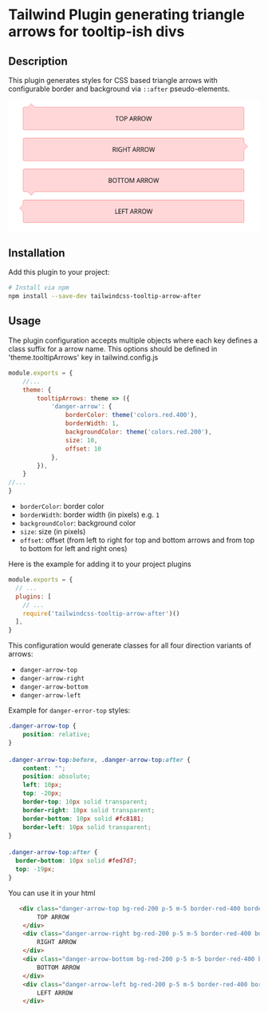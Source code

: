 # Tailwind Plugin generating triangle arrows for tooltip-ish divs

## Description

This plugin generates styles for CSS based triangle arrows with configurable border and background via `::after` pseudo-elements.

![example](./img/arrows-example.png)

## Installation

Add this plugin to your project:

```bash
# Install via npm
npm install --save-dev tailwindcss-tooltip-arrow-after
```

## Usage

The plugin configuration accepts multiple objects where each key defines a class suffix for a arrow name. This options 
should be defined in 'theme.tooltipArrows' key in tailwind.config.js

```js
module.exports = {
    //...    
    theme: {
        tooltipArrows: theme => ({
            'danger-arrow': {
                borderColor: theme('colors.red.400'),
                borderWidth: 1,
                backgroundColor: theme('colors.red.200'),
                size: 10,
                offset: 10
            },
        }),
    }
//...
}
```

- `borderColor`: border color
- `borderWidth`: border width (in pixels) e.g. `1` 
- `backgroundColor`: background color 
- `size`: size (in pixels) 
- `offset`: offset (from left to right for top and bottom arrows and from top to bottom for left and right ones) 

Here is the example for adding it to your project plugins

```js
module.exports = {
  // ...
  plugins: [
    // ...
    require('tailwindcss-tooltip-arrow-after')()
  ],
}
```

This configuration would generate classes for all four direction variants of arrows:
- `danger-arrow-top`
- `danger-arrow-right`
- `danger-arrow-bottom`
- `danger-arrow-left`

Example for `danger-error-top` styles:

```css
.danger-arrow-top {
    position: relative;
}

.danger-arrow-top:before, .danger-arrow-top:after {
    content: "";
    position: absolute;
    left: 10px;
    top: -20px;
    border-top: 10px solid transparent;
    border-right: 10px solid transparent;
    border-bottom: 10px solid #fc8181;
    border-left: 10px solid transparent;
}

.danger-arrow-top:after {
  border-bottom: 10px solid #fed7d7;
  top: -19px;
}
```

You can use it in your html

```html
   <div class="danger-arrow-top bg-red-200 p-5 m-5 border-red-400 border border-solid rounded text-center align-content-center">
        TOP ARROW
    </div>
    <div class="danger-arrow-right bg-red-200 p-5 m-5 border-red-400 border border-solid rounded text-center align-content-center">
        RIGHT ARROW
    </div>
    <div class="danger-arrow-bottom bg-red-200 p-5 m-5 border-red-400 border border-solid rounded text-center align-content-center">
        BOTTOM ARROW
    </div>
    <div class="danger-arrow-left bg-red-200 p-5 m-5 border-red-400 border border-solid rounded text-center align-content-center">
        LEFT ARROW
    </div>
```

